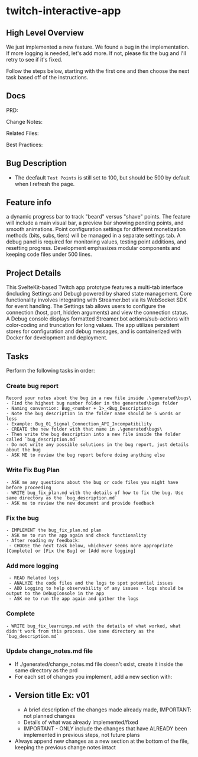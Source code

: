 # twitch-interactive-app

## High Level Overview
 We just implemented a new feature. We found a bug in the implementation. If more logging is needed, let's add more. If not, please fix the bug and I'll retry to see if it's fixed.

 Follow the steps below, starting with the first one and then choose the next task based off of the instructions. 

## Docs

PRD: 

Change Notes:

Related Files: 

Best Practices: 

## Bug Description

- The deefault `Test Points` is still set to 100, but should be 500 by default when I refresh the page.

## Feature info

a dynamic progress bar to track "beard" versus "shave" points. The feature will include a main visual bar, a preview bar showing pending points, and smooth animations. Point configuration settings for different monetization methods (bits, subs, tiers) will be managed in a separate settings tab. A debug panel is required for monitoring values, testing point additions, and resetting progress. Development emphasizes modular components and keeping code files under 500 lines.
 
## Project Details

This SvelteKit-based Twitch app prototype features a multi-tab interface (including Settings and Debug) powered by shared state management. Core functionality involves integrating with Streamer.bot via its WebSocket SDK for event handling. The Settings tab allows users to configure the connection (host, port, hidden arguments) and view the connection status. A Debug console displays formatted Streamer.bot actions/sub-actions with color-coding and truncation for long values. The app utilizes persistent stores for configuration and debug messages, and is containerized with Docker for development and deployment.

## Tasks
Perform the following tasks in order:

### Create bug report
```
Record your notes about the bug in a new file inside .\generated\bugs\
- Find the highest bug number folder in the generated\bugs folder
- Naming convention: Bug_<number + 1>_<Bug_Description>
- Note the bug description in the folder name should be 5 words or less
- Example: Bug_01_Signal_Connection_API_Incompatibility
- CREATE the new folder with that name in .\generated\bugs\
- Then write the bug description into a new file inside the folder called `bug_description.md`
- Do not write any possible solutions in the bug report, just details about the bug
- ASK ME to review the bug report before doing anything else
```

### Write Fix Bug Plan
```
- ASK me any questions about the bug or code files you might have before proceeding
- WRITE bug_fix_plan.md with the details of how to fix the bug. Use same directory as the `bug_description.md`
- ASK me to review the new document and provide feedback
```

### Fix the bug
```
- IMPLEMENT the bug_fix_plan.md plan
- ASK me to run the app again and check functionality
- After reading my feedback: 
 - CHOOSE the next task below, whichever seems more appropriate [Complete] or [Fix the Bug] or [Add more logging]
```

### Add more logging
```
 - READ Related logs
 - ANALYZE the code files and the logs to spot potential issues
 - ADD Logging to help observability of any issues - logs should be output to the DebugConsole in the app
 - ASK me to run the app again and gather the logs 
 ```

 ### Complete
 ```
 - WRITE bug_fix_learnings.md with the details of what worked, what didn't work from this process. Use same directory as the `bug_description.md`
 ```

 ### Update change_notes.md file
 - If ./generated/change_notes.md file doesn't exist, create it inside the same directory as the prd
 - For each set of changes you implement, add a new section with:
  - ## Version title Ex: v01
    - A brief description of the changes made already made, IMPORTANT: not planned changes
    - Details of what was already implemented/fixed
    - IMPORTANT - ONLY include the changes that have ALREADY been implemented in previous steps, not future plans
 - Always append new changes as a new section at the bottom of the file, keeping the previous change notes intact
